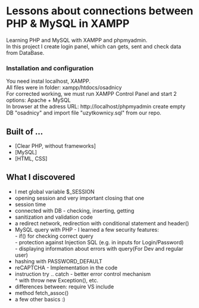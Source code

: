 # Lessons about connections between PHP & MySQL in XAMPP

Learning PHP and MySQL with XAMPP and phpmyadmin.<br>
In this project I create login panel, which can gets, sent and check data from DataBase.

### Installation and configuration

You need instal localhost, XAMPP. <br>
All files were in folder: xampp/htdocs/osadnicy <br>
For corrected working, we must run XAMPP Control Panel and start 2 options: Apache + MySQL<br>
In browser at the adress URL: http://localhost/phpmyadmin create empty DB "osadnicy" and import file "uzytkownicy.sql" from our repo.

## Built of ...

- [Clear PHP, without frameworks]
- [MySQL]
- [HTML, CSS]

## What I discovered
<ul>
	<li> I met global variable $_SESSION </li>
	<li> opening session and very important closing that one </li>
	<li> session time </li>
	<li> connected with DB - checking, inserting, getting </li>
	<li> sanitization and validation code </li>
	<li> a redirect network, redirection with conditional statement and header() </li>
	<li> MySQL query with PHP - I learned a few security features: </li>
	 - if() for checking correct query <br>
	 - protection against Injection SQL (e.g. in inputs for Login/Password) <br>
	 - displaying information about errors with query(For Dev and regular user) 
	<li> hashing with PASSWORD_DEFAULT </li>
	<li> reCAPTCHA - Implementation in the code </li>
	<li> instruction try .. catch  -  better error control mechanism </li>
	 ^ with throw new Exception(), etc.
	<li> differences between: require  VS  include </li>
	<li> method fetch_assoc() </li>
	<li> a few other basics :) </li>
</ul>

